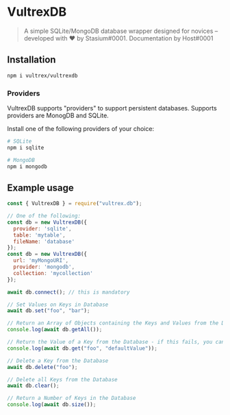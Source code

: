 # VultrexDB

> A simple SQLite/MongoDB database wrapper designed for novices – developed with ♥ by Stasium#0001. Documentation by Host#0001

## Installation
```bash
npm i vultrex/vultrexdb
```

### Providers

VultrexDB supports "providers" to support persistent databases. Supports providers are MonogDB and SQLite.

Install one of the following providers of your choice: 

```bash
# SQLite
npm i sqlite

# MongoDB
npm i mongodb
```
 
## Example usage

```javascript
const { VultrexDB } = require("vultrex.db");

// One of the following:
const db = new VultrexDB({
  provider: 'sqlite',
  table: 'mytable',
  fileName: 'database'
});
const db = new VultrexDB({
  url: 'myMongoURI',
  provider: 'mongodb',
  collection: 'mycollection'
});

await db.connect(); // this is mandatory

// Set Values on Keys in Database
await db.set("foo", "bar");

// Return an Array of Objects containing the Keys and Values from the Database
console.log(await db.getAll());

// Return the Value of a Key from the Database - if this fails, you can return a optional Default Value
console.log(await db.get("foo", "defaultValue"));

// Delete a Key from the Database
await db.delete("foo");

// Delete all Keys from the Database
await db.clear();

// Return a Number of Keys in the Database
console.log(await db.size());
```
